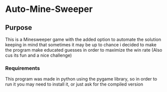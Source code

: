 # Auto-Mine-Sweeper

## Purpose
This is a Minesweeper game with the added option to automate the solution
keeping in mind that sometimes it may be up to chance i decided to make the program make educated guesses in order to maximize the win rate
(Also cus its fun and a nice challenge)

### Requirements
This program was made in python using the pygame library, so in order to run it you may need to install it, or just ask for the compiled version
